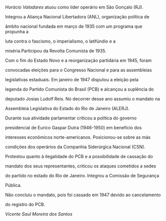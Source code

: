 

*Horácio Valadares* atuou como líder operário em São Gonçalo (RJ).



Integrou a Aliança Nacional Libertadora (ANL), organização política de

âmbito nacional fundada em março de 1935 com um programa que propunha a

luta contra o fascismo, o imperialismo, o latifúndio e a

miséria.Participou da Revolta Comunista de 1935.



Com o fim do Estado Novo e a reorganização partidária em 1945, foram

convocadas eleições para o Congresso Nacional e para as assembleias

legislativas estaduais. Em janeiro de 1947 disputou a eleição pela

legenda do Partido Comunista do Brasil (PCB) e alcançou a suplência do

deputado Josias Ludolf Reis. No decorrer desse ano assumiu o mandato na

Assembleia Legislativa do Estado do Rio de Janeiro (ALERJ).



Durante sua atividade parlamentar criticou a política do governo

presidencial de Eurico Gaspar Dutra (1946-1950) em benefício dos

interesses econômicos norte-americanos. Posicionou-se sobre as más

condições dos operários da Companhia Siderúrgica Nacional (CSN).

Protestou quanto à ilegalidade do PCB e a possibilidade de cassação do

mandato dos seus representantes, criticou os ataques cometidos a sedes

do partido no estado do Rio de Janeiro. Integrou a Comissão de Segurança

Pública.



Não concluiu o mandato, pois foi cassado em 1947 devido ao cancelamento

do registro do PCB.



*Vicente Saul Moreira dos Santos*



